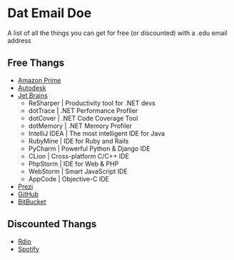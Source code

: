 Dat Email Doe
================

A list of all the things you can get for free (or discounted) with a .edu email address

## Free Thangs

- [Amazon Prime](http://www.amazon.com/gp/help/customer/display.html?nodeId=201133670)
- [Autodesk](http://www.autodesk.com/education/free-software/all)
- [Jet Brains](http://www.jetbrains.com/student/)
  - ReSharper | Productivity tool for .NET devs
  - dotTrace | .NET Performance Profiler
  - dotCover | .NET Code Coverage Tool
  - dotMemory | .NET Memory Profiler
  - IntelliJ IDEA | The most intelligent IDE for Java
  - RubyMine | IDE for Ruby and Rails
  - PyCharm | Powerful Python & Django IDE
  - CLion | Cross-platform C/C++ IDE
  - PhpStorm | IDE for Web & PHP
  - WebStorm | Smart JavaScript IDE
  - AppCode | Objective-C IDE
- [Prezi]()
- [GitHub](https://education.github.com/)
- [BitBucket](https://www.atlassian.com/software/views/bitbucket-academic-license.jsp)

## Discounted Thangs

- [Rdio](https://www.rdio.com/account/discount/)
- [Spotify](https://www.spotify.com/us/student/)
